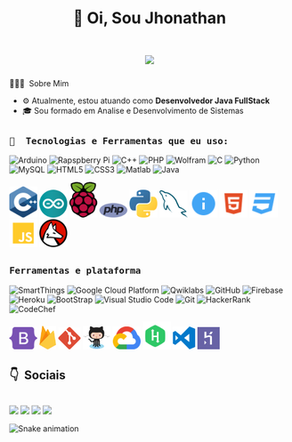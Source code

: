 <div align="center">
 <h1>👋 Oi, Sou Jhonathan<h1>
   <img src="https://komarev.com/ghpvc/?username=jhonathandosreis&label=Profile+Views&style=for-the-badge">
</div>
  
👨🏻‍💻 &nbsp;Sobre Mim
- ⚙️ Atualmente, estou atuando como **Desenvolvedor Java FullStack**
- 🎓 Sou formado em Analise e Desenvolvimento de Sistemas

##
<h3><b><samp>🧰 &nbsp;Tecnologias e Ferramentas que eu uso:</samp></b></h3>
  
![Arduino](https://img.shields.io/badge/Arduino-00979D?style=flat-square&logo=Arduino&logoColor=white)
![Rapspberry Pi](https://img.shields.io/badge/Raspberry_pi-C51A4A?style=flat-square&logo=raspberry-pi&logoColor=white)
![C++](https://img.shields.io/badge/C++-00599C?style=flat-square&logo=c%2B%2B&logoColor=white)
![PHP](https://img.shields.io/badge/PHP-777BB4?style=flat-square&logo=php&logoColor=white)
![Wolfram](https://img.shields.io/badge/Wolfram-DD1100?style=flat-square&logo=Wolfram&logoColor=white)
![C](https://img.shields.io/badge/C-27338e?style=flat-square&logo=c&logoColor=white)
![Python](https://img.shields.io/badge/Python-3776AB?style=flat-square&logo=Python&logoColor=white)
![MySQL](https://img.shields.io/badge/MySQL-4479A1?style=flat-square&logo=MySQL&logoColor=white)
![HTML5](https://img.shields.io/badge/HTML5-E34F26?style=flat-square&logo=HTML5&logoColor=white)
![CSS3](https://img.shields.io/badge/CSS3-1572B6?style=flat-square&logo=CSS3&logoColor=white)
![Matlab](https://img.shields.io/badge/MATLAB-800000?style=flat-square&logo=MathWorks&logoColor=white)
![Java](https://img.shields.io/badge/Java-013243?style=flat-square&logo=Java&logoColor=white)

<span>
<img src="https://github.com/jhonathandosreis/jhonathandosreis/blob/main/imgs/c.svg" alt="drawing" width="50"/>
<img src="https://github.com/jhonathandosreis/jhonathandosreis/blob/main/imgs/arduino-1.svg" alt="drawing" width="50"/>
<img src="https://github.com/jhonathandosreis/jhonathandosreis/blob/main/imgs/raspberry-pi.svg" alt="drawing" width="50"/>
<img src="https://github.com/jhonathandosreis/jhonathandosreis/blob/main/imgs/php-1.svg" alt="drawing" width="50"/>
<img src="https://github.com/jhonathandosreis/jhonathandosreis/blob/main/imgs/python-5.svg" alt="drawing" width="50"/>
<img src="https://github.com/jhonathandosreis/jhonathandosreis/blob/main/imgs/mysql-6.svg" alt="drawing" width="50"/>
<img src="https://github.com/jhonathandosreis/jhonathandosreis/blob/main/imgs/readme.svg" alt="drawing" width="50"/>
<img src="https://github.com/jhonathandosreis/jhonathandosreis/blob/main/imgs/html.svg" alt="drawing" width="50"/>
<img src="https://github.com/jhonathandosreis/jhonathandosreis/blob/main/imgs/css.svg" alt="drawing" width="50"/>
<img src="https://github.com/jhonathandosreis/jhonathandosreis/blob/main/imgs/javascript.svg" alt="drawing" width="50"/>
<img src="https://github.com/jhonathandosreis/jhonathandosreis/blob/main/imgs/wolfram-language.svg" alt="drawing" width="50"/>
</span>
&nbsp;
  
##
<h3><b><samp>Ferramentas e plataforma</samp></b></h3>

![SmartThings](https://img.shields.io/badge/SmartThings-777BB4?style=flat-square&logo=SmartThings&logoColor=white)
![Google Cloud Platform](https://img.shields.io/badge/Google_Cloud-4285F4?style=flat-square&logo=google-cloud&logoColor=white)
![Qwiklabs](https://img.shields.io/badge/Qwiklabs-F5CD0E?style=flat-square&logo=Qwiklabs&logoColor=800000)
![GitHub](https://img.shields.io/badge/GitHub-181717?style=flat-square&logo=github)
![Firebase](https://img.shields.io/badge/Firebase-ffcb2c?style=flat-square&logo=Firebase&logoColor=DD1100)
![Heroku](https://img.shields.io/badge/Heroku-430098?style=flat-square&logo=Heroku&logoColor=white)
![BootStrap](https://img.shields.io/badge/Bootstrap-7952B3?style=flat-square&logo=bootstrap&logoColor=white)
![Visual Studio Code](https://img.shields.io/badge/Visual_Studio_Code-007ACC?style=flat-square&logo=Visual-Studio-Code&logoColor=white)
![Git](https://img.shields.io/badge/Git-F05032?style=flat-square&logo=Git&logoColor=white)
![HackerRank](https://img.shields.io/badge/HackerRank-107C10?style=flat-square&logo=HackerRank&logoColor=black)
![CodeChef](https://img.shields.io/badge/CodeChef-5B4638?style=flat-square&logo=CodeChef&logoColor=white)
  
<span>
<img src="https://github.com/jhonathandosreis/jhonathandosreis/blob/main/imgs/bootstrap-5-1.svg" alt="drawing" width="50"/>
<img src="https://github.com/jhonathandosreis/jhonathandosreis/blob/main/imgs/firebase-1.svg" alt="drawing" width="30"/>
<img src="https://github.com/jhonathandosreis/jhonathandosreis/blob/main/imgs/git-icon.svg" alt="drawing" width="40"/>
<img src="https://github.com/jhonathandosreis/jhonathandosreis/blob/main/imgs/Octocat.png" alt="drawing" width="50"/>
<img src="https://github.com/jhonathandosreis/jhonathandosreis/blob/main/imgs/google-cloud-1.svg" alt="drawing" width="50"/>
<img src="https://github.com/jhonathandosreis/jhonathandosreis/blob/main/imgs/hackerrank.svg" alt="drawing" width="50"/>
<img src="https://github.com/jhonathandosreis/jhonathandosreis/blob/main/imgs/visual-studio-code.svg" alt="drawing" width="40"/>
<img src="https://github.com/jhonathandosreis/jhonathandosreis/blob/main/imgs/heroku-4.svg" alt="drawing" width="40"/>
</span>  

## 👇 &nbsp;Sociais
<div><br>
 <a href="https://www.twitch.tv/jhonathandrss" target="_blank"><img src="https://img.shields.io/badge/Twitch-9146FF?style=for-the-badge&logo=twitch&logoColor=white" target="_blank"></a>
  <a href="https://instagram.com/jhonathandrs" target="_blank"><img src="https://img.shields.io/badge/-Instagram-%23E4405F?style=for-the-badge&logo=instagram&logoColor=white" target="_blank"></a>
  <a href = "mailto:jhonathandeveloper2022@gmail.com"><img src="https://img.shields.io/badge/-Gmail-%23333?style=for-the-badge&logo=gmail&logoColor=white" target="_blank"></a>
  <a href="https://www.linkedin.com/in/jhonathandosreis" target="_blank"><img src="https://img.shields.io/badge/-LinkedIn-%230077B5?style=for-the-badge&logo=linkedin&logoColor=white" target="_blank"></a> 
</div>
  
![Snake animation](https://github.com/jhonathandosreis/jhonathandosreis/blob/output/github-contribution-grid-snake.svg)

